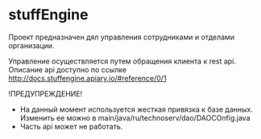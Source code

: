 # stuffEngine

Проект предназначен дял управления сотрудниками и отделами организации.

Управление осуществляется путем обращения клиента к rest api. Описание api доступно по ссылке <a>http://docs.stuffengine.apiary.io/#reference/0/1</a>

!ПРЕДУПРЕЖДЕНИЕ!
- На данный момент используется жесткая привязка к базе данных. Изменить ее можно в main/java/ru/technoserv/dao/DAOCOnfig.java
- Часть api может не работать.

